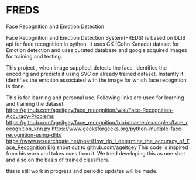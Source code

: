 # FREDS
Face Recognition and Emotion Detection

Face Recognition and Emotion Detection System(FREDS) is based on DLIB api for face recognition in python. It uses CK (Cohn Kanade) dataset for Emotion detection and uses curated database and google acquired images for training and testing.

This project , when image supplied, detects the face, identifies the encoding and predicts it using SVC on already trained dataset. Instantly it identifies the emotion associated with the image for which face recogntion is done.

This is for learning and personal use. Following links are used for learning and training the dataset. https://github.com/ageitgey/face_recognition/wiki/Face-Recognition-Accuracy-Problems https://github.com/ageitgey/face_recognition/blob/master/examples/face_recognition_knn.py https://www.geeksforgeeks.org/python-multiple-face-recognition-using-dlib/ https://www.researchgate.net/post/How_do_I_determine_the_accuracy_of_Face_Recognition
Big shout out to github.com/ageitgey This code is inspired from his work and takes cues from it. We tried developing this as one shot and also on the basis of trained classifiers.

this is still work in progress and periodic updates will be made.
